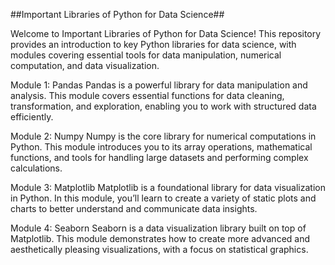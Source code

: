 ##Important Libraries of Python for Data Science##

Welcome to Important Libraries of Python for Data Science! This repository provides an introduction to key Python libraries for data science, with modules covering essential tools for data manipulation, numerical computation, and data visualization.


Module 1: Pandas
Pandas is a powerful library for data manipulation and analysis. This module covers essential functions for data cleaning, transformation, and exploration, enabling you to work with structured data efficiently.

Module 2: Numpy
Numpy is the core library for numerical computations in Python. This module introduces you to its array operations, mathematical functions, and tools for handling large datasets and performing complex calculations.

Module 3: Matplotlib
Matplotlib is a foundational library for data visualization in Python. In this module, you’ll learn to create a variety of static plots and charts to better understand and communicate data insights.

Module 4: Seaborn
Seaborn is a data visualization library built on top of Matplotlib. This module demonstrates how to create more advanced and aesthetically pleasing visualizations, with a focus on statistical graphics.

